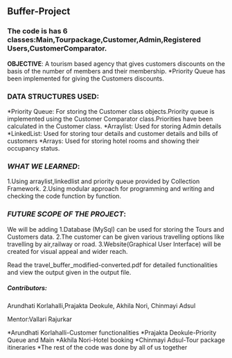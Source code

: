 ## Buffer-Project
### The code is has 6 classes:Main,Tourpackage,Customer,Admin,Registered Users,CustomerComparator.
**OBJECTIVE**:
A tourism based agency that gives customers discounts on the basis of the number of members and their membership.
*Priority Queue has been implemented for giving the Customers discounts.
### **DATA STRUCTURES USED**:
*Priority Queue: For storing the Customer class objects.Priority queue is implemented using the Customer Comparator class.Priorities have been calculated in the Customer class.
*Arraylist: Used for storing Admin details
*LinkedList: Used for storing tour details and customer details and bills of customers
*Arrays: Used for storing hotel rooms and showing their occupancy status.

### *WHAT WE LEARNED*:
1.Using arraylist,linkedlist and priority queue provided by Collection Framework.
2.Using modular approach for programming and writing and checking the code function by function.

### *FUTURE SCOPE OF THE PROJECT*:
We will be adding 
1.Database (MySql) can be used for storing the Tours and Customers data.
2.The customer can be given various travelling options like travelling by air,railway or road.
3.Website(Graphical User Interface) will be created for visual appeal and wider reach.

Read the travel_buffer_modified-converted.pdf for detailed functionalities and view the output given in the output file.
##### *Contributors*:
Arundhati Korlahalli,Prajakta Deokule, Akhila Nori, Chinmayi Adsul

Mentor:Vallari Rajurkar

*Arundhati Korlahalli-Customer functionalities 
*Prajakta Deokule-Priority Queue and Main
*Akhila Nori-Hotel booking 
*Chinmayi Adsul-Tour package itineraries
*The rest of the code was done by all of us together
